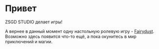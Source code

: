 # Привет

ZSGD STUDIO делает игры!

А вернее в данный момент одну настольную ролевую игру - [Fairydust](./fairydust-rpg/index.md).
Возможно здесь появится что-то ещё, а пока окунитесь в мир приключений и магии.
